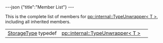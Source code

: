 ---json {"title":"Member List"} ---

This is the complete list of members for <a href="/docs/native-client/pepper_dev/cpp/structpp_1_1internal_1_1_type_unwrapper/" class="el">pp::internal::TypeUnwrapper&lt; T &gt;</a>, including all inherited members.

<table><tbody><tr class="odd"><td><a href="/docs/native-client/pepper_dev/cpp/structpp_1_1internal_1_1_type_unwrapper#a9ee845648d1361a028a2c34a53306808" class="el">StorageType</a> typedef</td><td><a href="/docs/native-client/pepper_dev/cpp/structpp_1_1internal_1_1_type_unwrapper/" class="el">pp::internal::TypeUnwrapper&lt; T &gt;</a></td><td></td></tr></tbody></table>
